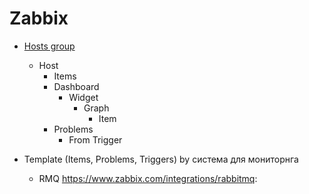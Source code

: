 # Zabbix

- [Hosts group](https://www.zabbix.com/documentation/6.2/en/manual/definitions)
  - Host
    - Items
    - Dashboard  
      - Widget  
        - Graph
          - Item
    - Problems
      - From Trigger
    
- Template (Items, Problems, Triggers) by система для мониторнга 
  - RMQ https://www.zabbix.com/integrations/rabbitmq:
